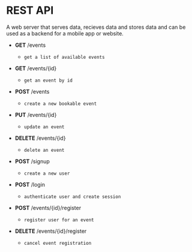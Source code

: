 # REST API

A web server that serves data, recieves data and stores data and can be used as a backend for a mobile app or website.

- **GET** /events

  - `get a list of available events`

- **GET** /events/{id}
  - `get an event by id`
- **POST** /events
  - `create a new bookable event`
- **PUT** /events/{id}
  - `update an event`
- **DELETE** /events/{id}
  - `delete an event`
- **POST** /signup
  - `create a new user`
- **POST** /login
  - `authenticate user and create session`
- **POST** /events/{id}/register
  - `register user for an event`
- **DELETE** /events/{id}/register
  - `cancel event registration`
